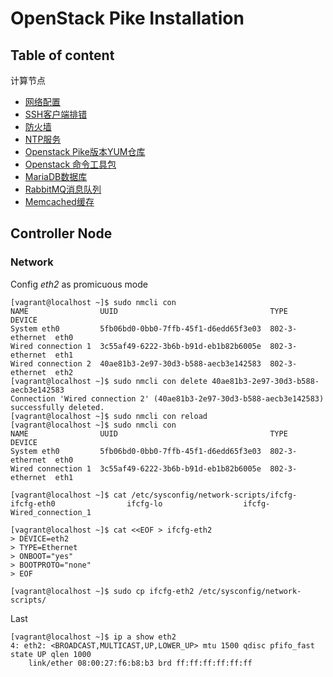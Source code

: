 # OpenStack Pike Installation

## Table of content

计算节点
* [网络配置](#network)
* [SSH客户端排错](#ssh-trouble-shooting)
* [防火墙](#firewall)
* [NTP服务](#chrony)
* [Openstack Pike版本YUM仓库](#openstack-Repository)
* [Openstack 命令工具包](#openstack-client)
* [MariaDB数据库](#database)
* [RabbitMQ消息队列](#queue)
* [Memcached缓存](#cache)

## Controller Node

### Network

Config _eth2_ as promicuous mode
```
[vagrant@localhost ~]$ sudo nmcli con 
NAME                UUID                                  TYPE            DEVICE 
System eth0         5fb06bd0-0bb0-7ffb-45f1-d6edd65f3e03  802-3-ethernet  eth0   
Wired connection 1  3c55af49-6222-3b6b-b91d-eb1b82b6005e  802-3-ethernet  eth1   
Wired connection 2  40ae81b3-2e97-30d3-b588-aecb3e142583  802-3-ethernet  eth2   
[vagrant@localhost ~]$ sudo nmcli con delete 40ae81b3-2e97-30d3-b588-aecb3e142583
Connection 'Wired connection 2' (40ae81b3-2e97-30d3-b588-aecb3e142583) successfully deleted.
[vagrant@localhost ~]$ sudo nmcli con reload
[vagrant@localhost ~]$ sudo nmcli con 
NAME                UUID                                  TYPE            DEVICE 
System eth0         5fb06bd0-0bb0-7ffb-45f1-d6edd65f3e03  802-3-ethernet  eth0   
Wired connection 1  3c55af49-6222-3b6b-b91d-eb1b82b6005e  802-3-ethernet  eth1   
```

```
[vagrant@localhost ~]$ cat /etc/sysconfig/network-scripts/ifcfg-
ifcfg-eth0                ifcfg-lo                  ifcfg-Wired_connection_1  
```

```
[vagrant@localhost ~]$ cat <<EOF > ifcfg-eth2
> DEVICE=eth2
> TYPE=Ethernet
> ONBOOT="yes"
> BOOTPROTO="none"
> EOF
```

```
[vagrant@localhost ~]$ sudo cp ifcfg-eth2 /etc/sysconfig/network-scripts/
```

Last 
```
[vagrant@localhost ~]$ ip a show eth2
4: eth2: <BROADCAST,MULTICAST,UP,LOWER_UP> mtu 1500 qdisc pfifo_fast state UP qlen 1000
    link/ether 08:00:27:f6:b8:b3 brd ff:ff:ff:ff:ff:ff
```
